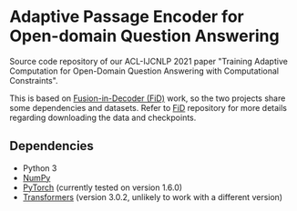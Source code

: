 # Adaptive Passage Encoder for Open-domain Question Answering



Source code repository of our ACL-IJCNLP 2021 paper "Training Adaptive Computation for Open-Domain Question Answering with Computational Constraints".

This is based on [Fusion-in-Decoder (FiD)](https://arxiv.org/abs/2007.01282) work, so the two projects share some dependencies and datasets. Refer to [FiD](https://github.com/facebookresearch/FiD) repository for more details regarding downloading the data and checkpoints.

## Dependencies

- Python 3
- [NumPy](http://www.numpy.org/)
- [PyTorch](http://pytorch.org/) (currently tested on version 1.6.0)
- [Transformers](http://huggingface.co/transformers/) (version 3.0.2, unlikely to work with a different version)

